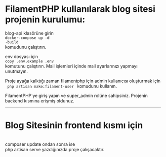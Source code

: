 <h1>FilamentPHP kullanılarak blog sitesi projenin kurulumu:</h1>

blog-api klasörüne girin <br>
<code>docker-compose up -d -build</code> <br>
komudunu çalıştırın.

env dosyası için <br> <code>copy .env.example .env</code> <br> komutunu çalıştırın. Mail işlemleri içinde mail ayarlarınızı yapmayı unutmayın.

Proje ayağa kalktığı zaman filamentphp için admin kullanıcısı oluşturmak için <br>
<code> php artisan make:filament-user </code>
komudunu kullanın. <br>

FilamentPHP'ye giriş yapın ve super_admin rolüne sahipsiniz. Projenin backend kısmına erişmiş oldunuz.

<hr>
<h1>Blog Sitesinin frontend kısmı için </h1><br>
composer update ondan sonra ise <br>
php artisan serve yazdığınızda proje çalışacaktır.

